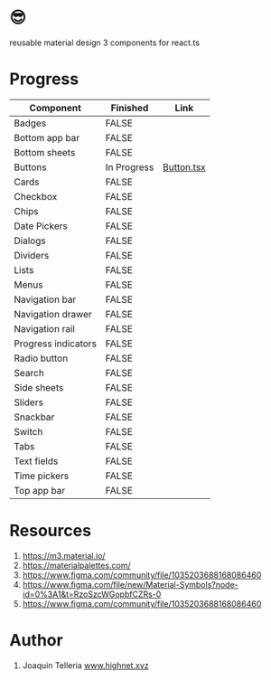 # 😎

reusable material design 3 components for react.ts

# Progress
| Component           | Finished | Link                                                                                                            |
|---------------------|----------|-----------------------------------------------------------------------------------------------------------------|
| Badges              | FALSE    |                                                                                                                 |
| Bottom app bar      | FALSE    |                                                                                                                 |
| Bottom sheets       | FALSE    |                                                                                                                 |
| Buttons             | In Progress    | [Button.tsx](https://github.com/highnet/vite-react-ts-md3-components/blob/master/vite-react-ts-md3-components/src/Button.tsx) |
| Cards               | FALSE    |                                                                                                                 |
| Checkbox            | FALSE    |                                                                                                                 |
| Chips               | FALSE    |                                                                                                                 |
| Date Pickers        | FALSE    |                                                                                                                 |
| Dialogs             | FALSE    |                                                                                                                 |
| Dividers            | FALSE    |                                                                                                                 |
| Lists               | FALSE    |                                                                                                                 |
| Menus               | FALSE    |                                                                                                                 |
| Navigation bar      | FALSE    |                                                                                                                 |
| Navigation drawer   | FALSE    |                                                                                                                 |
| Navigation rail     | FALSE    |                                                                                                                 |
| Progress indicators | FALSE    |                                                                                                                 |
| Radio button        | FALSE    |                                                                                                                 |
| Search              | FALSE    |                                                                                                                 |
| Side sheets         | FALSE    |                                                                                                                 |
| Sliders             | FALSE    |                                                                                                                 |
| Snackbar            | FALSE    |                                                                                                                 |
| Switch              | FALSE    |                                                                                                                 |
| Tabs                | FALSE    |                                                                                                                 |
| Text fields         | FALSE    |                                                                                                                 |
| Time pickers        | FALSE    |                                                                                                                 |
| Top app bar         | FALSE    |                                                                                                                 |

# Resources
1. https://m3.material.io/
2. https://materialpalettes.com/
3. https://www.figma.com/community/file/1035203688168086460
4. https://www.figma.com/file/new/Material-Symbols?node-id=0%3A1&t=RzoSzcWGopbfCZRs-0
5. https://www.figma.com/community/file/1035203688168086460

# Author
1. Joaquin Telleria www.highnet.xyz
